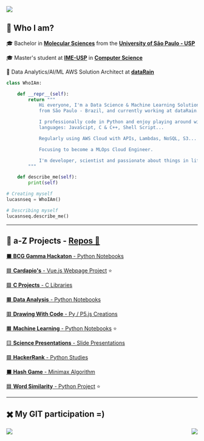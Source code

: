 [comment]: <> (Page)

<a href="https://github.com/lucasns97#-who-i-am"><img src="https://img.shields.io/static/v1?label=Overview&message=lucasnseq&color=f8efd4&style=for-the-badge&logo=GitHub"></a>


## 💁 Who I am?

🎓 Bachelor in [**Molecular Sciences**](http://www.cecm.usp.br/) from the [**University of São Paulo - USP**](https://www5.usp.br/)<br/>
  
🎓 Master's student at [**IME-USP**](https://www.ime.usp.br/) in [**Computer Science**](https://www.ime.usp.br/dcc/)<br/>

💼 Data Analytics/AI/ML AWS Solution Architect at [**dataRain**](https://www.datarain.com.br/)<br/>

```py
class WhoIAm:

    def __repr__(self):
        return """
            Hi everyone, I'm a Data Science & Machine Learning Solutions Architect
            from São Paulo - Brazil, and currently working at dataRain.

            I professionally code in Python and enjoy playing around with other
            languages: JavaScipt, C & C++, Shell Script...

            Regularly using AWS Cloud with APIs, Lambdas, NoSQL, S3...

            Focusing to become a MLOps Cloud Engineer.

            I'm developer, scientist and passionate about things in life.
        """

    def describe_me(self):
        print(self)

# Creating myself
lucasnseq = WhoIAm()

# Describing myself
lucasnseq.describe_me()
```

---

## 🌈 a-Z Projects - [Repos 📂](https://github.com/lucasns97?tab=repositories)

[⬛ **BCG Gamma Hackaton** - Python Notebooks](https://github.com/lucasns97/hackaton_bcggamma)<br/>

[🟦 **Cardapio's** - Vue.js Webpage Project](https://github.com/lucasns97/cardapio-s) ⭐<br/>

[🟪 **C Projects** - C Libraries](https://github.com/lucasns97/c_projects)<br/>

[🟫 **Data Analysis** - Python Notebooks](https://github.com/lucasns97/data_analysis)<br/>

[🟥 **Drawing With Code** - Py / P5.js Creations](https://github.com/lucasns97/draws)<br/>

[🟧 **Machine Learning** - Python Notebooks](https://github.com/lucasns97/ml_notebooks) ⭐<br/>

[🟨 **Science Presentations** - Slide Presentations](https://github.com/lucasns97/presentations)<br/>

[🟩 **HackerRank** - Python Studies](https://github.com/lucasns97/hackerrank)<br/>

[⬛ **Hash Game** - Minimax Algorithm](https://github.com/lucasns97/ex_jogo_da_velha)<br/>

[🟦 **Word Similarity** - Python Project](https://github.com/lucasns97/word_ps) ⭐<br/>

---

## ✖️ My GIT participation =)

<img align="left" src="https://github-readme-stats.vercel.app/api/top-langs/?username=lucasns97&theme=dracula&hide_langs_below=1&title_color=783c00&text_color=af552e&icon_color=783c00&bg_color=f8efd4&cache_seconds=2300" />

<img align='right' src="https://github-readme-stats.vercel.app/api?username=lucasns97&show_icons=true&title_color=783c00&text_color=af552e&icon_color=783c00&bg_color=f8efd4&cache_seconds=2300">

